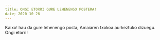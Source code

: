 ```yaml
---
title; ONGI ETORRI GURE LEHENENGO POSTERA!
date; 2020-10-26
---
```

Kaixo! hau da gure lehenengo posta, Amaiaren txokoa aurkeztuko dizuegu. Ongi etorri!
